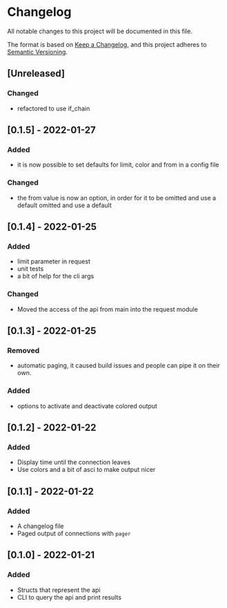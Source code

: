 # Changelog
All notable changes to this project will be documented in this file.

The format is based on [Keep a Changelog](https://keepachangelog.com/en/1.0.0/),
and this project adheres to [Semantic Versioning](https://semver.org/spec/v2.0.0.html).

## [Unreleased]
### Changed
- refactored to use if_chain

## [0.1.5] - 2022-01-27
### Added
- it is now possible to set defaults for limit, color and from in a config file
### Changed
- the from value is now an option, in order for it to be omitted and use a default omitted and use a default

## [0.1.4] - 2022-01-25
### Added
- limit parameter in request
- unit tests
- a bit of help for the cli args
### Changed
- Moved the access of the api from main into the request module

## [0.1.3] - 2022-01-25
### Removed
- automatic paging, it caused build issues and people can pipe it on their own.
### Added
- options to activate and deactivate colored output

## [0.1.2] - 2022-01-22
### Added
- Display time until the connection leaves
- Use colors and a bit of asci to make output nicer

## [0.1.1] - 2022-01-22
### Added
- A changelog file
- Paged output of connections with `pager`

## [0.1.0] - 2022-01-21
### Added
- Structs that represent the api
- CLI to query the api and print results
